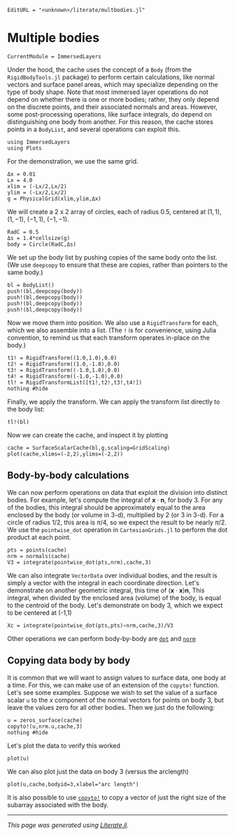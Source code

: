 ```@meta
EditURL = "<unknown>/literate/multbodies.jl"
```

# Multiple bodies

```@meta
CurrentModule = ImmersedLayers
```

Under the hood, the cache uses the concept of a `Body` (from the `RigidBodyTools.jl` package)
to perform certain
calculations, like normal vectors and surface panel areas, which may
specialize depending on the type of body shape. Note that most immersed layer
operations do not depend on whether there is one or more bodies; rather,
they only depend on the discrete points, and their associated normals and areas.
However, some post-processing operations, like surface integrals, do
depend on distinguishing one body from another. For this reason, the
cache stores points in a `BodyList`, and several operations can exploit this.

````@example multbodies
using ImmersedLayers
using Plots
````

For the demonstration, we use the same grid.

````@example multbodies
Δx = 0.01
Lx = 4.0
xlim = (-Lx/2,Lx/2)
ylim = (-Lx/2,Lx/2)
g = PhysicalGrid(xlim,ylim,Δx)
````

We will create a 2 x 2 array of circles, each of radius 0.5, centered at $(1,1)$, $(1,-1)$,
$(-1,1)$, $(-1,-1)$.

````@example multbodies
RadC = 0.5
Δs = 1.4*cellsize(g)
body = Circle(RadC,Δs)
````

We set up the body list by pushing copies of the same body onto the list.
(We use `deepcopy` to ensure that these are copies, rather than pointers
to the same body.)

````@example multbodies
bl = BodyList()
push!(bl,deepcopy(body))
push!(bl,deepcopy(body))
push!(bl,deepcopy(body))
push!(bl,deepcopy(body))
````

Now we move them into position. We also use a `RigidTransform` for each,
which we also assemble into a list. (The `!` is for convenience, using Julia
convention, to remind us that each transform operates in-place on the body.)

````@example multbodies
t1! = RigidTransform((1.0,1.0),0.0)
t2! = RigidTransform((1.0,-1.0),0.0)
t3! = RigidTransform((-1.0,1.0),0.0)
t4! = RigidTransform((-1.0,-1.0),0.0)
tl! = RigidTransformList([t1!,t2!,t3!,t4!])
nothing #hide
````

Finally, we apply the transform. We can apply the transform list directly
to the body list:

````@example multbodies
tl!(bl)
````

Now we can create the cache, and inspect it by plotting

````@example multbodies
cache = SurfaceScalarCache(bl,g,scaling=GridScaling)
plot(cache,xlims=(-2,2),ylims=(-2,2))
````

## Body-by-body calculations
We can now perform operations on data that exploit the division into
distinct bodies. For example, let's compute the integral of $\mathbf{x}\cdot\mathbf{n}$,
for body 3. For any of the bodies, this integral should be approximately equal to the
area enclosed by the body (or volume in 3-d), multiplied by 2 (or 3 in 3-d).
For a circle of radius $1/2$, this area is $\pi/4$, so we expect the result
to be nearly $\pi/2$. We use the `pointwise_dot` operation in
`CartesianGrids.jl` to perform the dot product at each point.

````@example multbodies
pts = points(cache)
nrm = normals(cache)
V3 = integrate(pointwise_dot(pts,nrm),cache,3)
````

We can also integrate `VectorData` over individual bodies, and the result
is simply a vector with the integral in each coordinate direction. Let's
demonstrate on another geometric integral, this time of $(\mathbf{x}\cdot\mathbf{x})\mathbf{n}$,
This integral, when divided by the enclosed area (volume) of the body,
is equal to the centroid of the body. Let's demonstrate on body 3, which
we expect to be centered at (-1,1)

````@example multbodies
Xc = integrate(pointwise_dot(pts,pts)∘nrm,cache,3)/V3
````

Other operations we can perform body-by-body are [`dot`](@ref) and [`norm`](@ref)

## Copying data body by body
It is common that we will want to assign values to surface data, one body
at a time. For this, we can make use of an extension of the `copyto!` function.
Let's see some examples. Suppose we wish to set the value of a surface
scalar `u` to the $x$ component of the normal vectors for points on body 3, but
leave the values zero for all other bodies. Then we just do the following:

````@example multbodies
u = zeros_surface(cache)
copyto!(u,nrm.u,cache,3)
nothing #hide
````

Let's plot the data to verify this worked

````@example multbodies
plot(u)
````

We can also plot just the data on body 3 (versus the arclength)

````@example multbodies
plot(u,cache,bodyid=3,xlabel="arc length")
````

It is also possible to use [`copyto!`](@ref) to copy a vector of just the right
size of the subarray associated with the body.

---

*This page was generated using [Literate.jl](https://github.com/fredrikekre/Literate.jl).*

